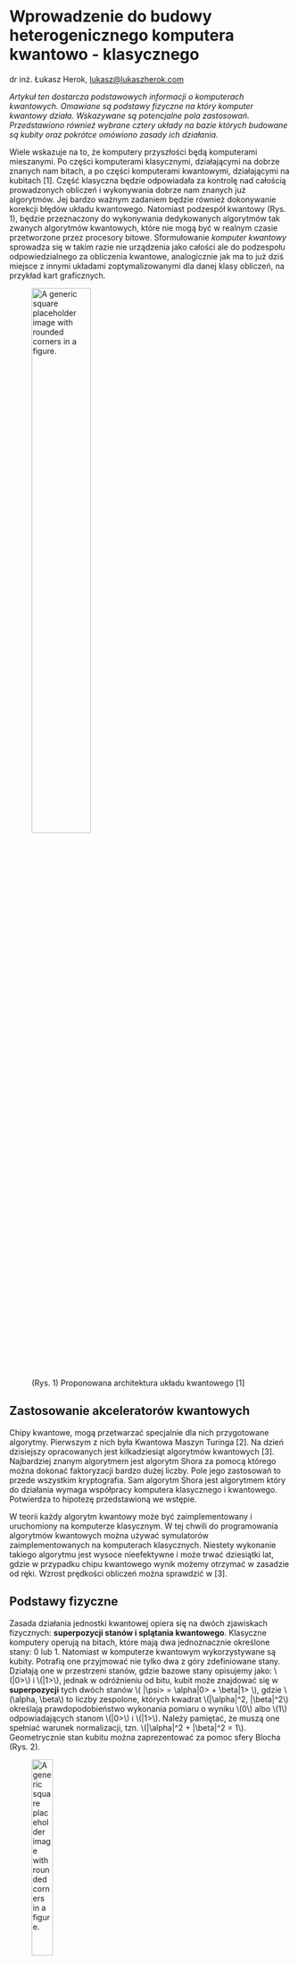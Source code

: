 # Wprowadzenie do budowy heterogenicznego komputera kwantowo - klasycznego
dr inż. Łukasz Herok, lukasz@lukaszherok.com


*Artykuł ten dostarcza podstawowych informacji o komputerach kwantowych. Omawiane są podstawy fizyczne na który komputer* *kwantowy* *działa. Wskazywane są potencjalne pola zastosowań. Przedstawiono również wybrane cztery układy na bazie których budowane są kubity oraz pokrótce omówiono zasady ich działania.*


Wiele wskazuje na to, że komputery przyszłości będą komputerami mieszanymi. Po części komputerami klasycznymi, działającymi na dobrze znanych nam bitach, a po części komputerami kwantowymi, działającymi na kubitach [1]. Część klasyczna będzie odpowiadała za kontrolę nad całością prowadzonych obliczeń i wykonywania dobrze nam znanych już algorytmów. Jej bardzo ważnym zadaniem będzie również dokonywanie korekcji błędów układu kwantowego. Natomiast podzespół kwantowy (Rys. 1), będzie przeznaczony do wykonywania dedykowanych algorytmów tak zwanych algorytmów kwantowych, które nie mogą być w realnym czasie przetworzone przez procesory bitowe. Sformułowanie *komputer kwantowy* sprowadza się w takim razie nie urządzenia jako całości ale do podzespołu odpowiedzialnego za obliczenia kwantowe, analogicznie jak ma to już dziś miejsce z innymi układami zoptymalizowanymi dla danej klasy obliczeń, na przykład kart graficznych.

<figure class="figure text-center">
  <img width="50%" src="/static/art/001/QC-stack-in3D-01.png" class="figure-img img-fluid rounded" alt="A generic square placeholder image with rounded corners in a figure.">
  <figcaption class="figure-caption text-center">(Rys. 1) Proponowana architektura układu kwantowego [1]</figcaption>
</figure>


## Zastosowanie akceleratorów kwantowych

Chipy kwantowe, mogą przetwarzać specjalnie dla nich przygotowane algorytmy. Pierwszym z nich była Kwantowa Maszyn Turinga [2]. Na dzień dzisiejszy opracowanych jest kilkadziesiąt algorytmów kwantowych [3]. Najbardziej znanym algorytmem jest algorytm Shora za pomocą którego można dokonać faktoryzacji bardzo dużej liczby. Pole jego zastosowań to przede wszystkim kryptografia. Sam algorytm Shora jest algorytmem który do działania wymaga współpracy komputera klasycznego i kwantowego. Potwierdza to hipotezę przedstawioną we wstępie.

W teorii każdy algorytm kwantowy może być zaimplementowany i uruchomiony na komputerze klasycznym. W tej chwili do programowania algorytmów kwantowych można używać symulatorów zaimplementowanych na komputerach klasycznych. Niestety wykonanie takiego algorytmu jest wysoce nieefektywne i może trwać dziesiątki lat, gdzie w przypadku chipu kwantowego wynik możemy otrzymać w zasadzie od ręki. Wzrost prędkości obliczeń można sprawdzić w [3].


## Podstawy fizyczne

Zasada działania jednostki kwantowej opiera się na dwóch zjawiskach fizycznych: **superpozycji stanów i splątania kwantowego**.  Klasyczne komputery operują na bitach, które mają dwa jednoznacznie określone stany: 0 lub 1. Natomiast w komputerze kwantowym wykorzystywane są kubity. Potrafią one przyjmować nie tylko dwa z góry zdefiniowane stany. Działają one w przestrzeni stanów, gdzie bazowe stany opisujemy jako: \\(|0>\\) i \\(|1>\\), jednak w odróżnieniu od bitu, kubit może znajdować się w **superpozycji** tych dwóch stanów \\( |\psi> = \alpha|0> + \beta|1> \\), gdzie \\(\alpha, \beta\\) to liczby zespolone, których kwadrat \\(|\alpha|^2, |\beta|^2\\) określają prawdopodobieństwo wykonania pomiaru o wyniku \\(0\\) albo \\(1\\) odpowiadających stanom \\(|0>\\) i \\(|1>\\). Należy pamiętać, że muszą one spełniać warunek normalizacji, tzn.  \\(|\alpha|^2 + |\beta|^2 = 1\\). Geometrycznie stan kubitu można zaprezentować za pomoc sfery Blocha (Rys. 2).

<figure class="figure text-center">
  <img width="30%" src="/static/art/001/bloch_sphere.png" class="figure-img img-fluid rounded " alt="A generic square placeholder image with rounded corners in a figure.">
  <figcaption class="figure-caption text-center">  (Rys. 2) Sfera Blocha. Na biegunach znajdują się stany bazowe, a na powierzchni kuli znajdują się pozostałe, czyste stany kwantowe.</figcaption>
</figure>



W komputerach klasycznych bity łączymy w bajty. Taki zestaw połączonych bitów potrafi w danej chwili przechowywać tylko jedną informację - jeden stan układ. Sprawa ma się inaczej gdy użyjemy kubitów. Wykorzystując zjawisko **splątania kwantowego,** łączymy je w większe układy. W przypadku takiego splątanego układu kubitowego dysponujemy stanem który jest faktycznie superpozycją wszystkich możliwych stanów tego układu. Na przykład \\(|\psi> = \alpha_0|0...00> + \alpha_1|0...01> + ... + \alpha_{{2^n}-1}|1...11>\\).
mieści w sobie informację nie o jednym stanie, ale \\(2^n - 1\\). Czyli na przykład układ dwukubitowy może znajdować się w superpozycji 4 stanów bazowych: \\(00, 01, 10 i 11\\). Należy pamiętać, że stan splątany nie może być zdekomponowany w oddzielne, pojedyncze stany kubitowe i zapisany jako iloczyn tensorowy stanów jedno-kubitowych.

Przykładowo stan  \\(\begin{bmatrix} \alpha\gamma \\ \alpha\delta \\ \beta\gamma \\ \beta\delta \end{bmatrix}\\) nie jest stanem splątanym, ponieważ można go zapisać jak iloczyn tensorowy  \\(|\psi> \otimes |\phi>\\)  dwóch wektorów:  \\(|\psi>= \begin{bmatrix} \alpha \\ \beta \end{bmatrix}\\)  i  \\(|\phi>= \begin{bmatrix} \gamma \\ \delta \end{bmatrix}\\) 
Natomiast stany: 
$$|\phi^+> = \frac{|11> + |00>}{\sqrt{2}}$$
$$|\phi^-> = \frac{|11> - |00>}{\sqrt{2}}$$
$$|\psi^+> = \frac{|01> + |10>}{\sqrt{2}}$$
$$|\psi^-> = \frac{|01> - |10>}{\sqrt{2}}$$

Są stanami splątanymi ponieważ nie można ich zapisać jako iloczyn tensorowy dwóch wektorów. Zaprezentowane wyżej stany są to stany Bella. W podanym zapisie w każdym ket na pierwszej pozycji występuję stan pierwszego kubitu, na drugim miejscu kubitu drugiego. Wszystkie z wyżej wymienionych par Bella wykorzystywane są w informatyce kwantowej, jednak najczęściej używany jest  \\(|\Phi^+>\\) , który można zapisać równoważnie, do podanej wcześniej notacji  \\(\begin{bmatrix} 1 \\ 0 \\ 0 \\ 1 \end{bmatrix}\\) .

Dzięki wykorzystaniu superpozycji stanów oraz splątania kwantowego możemy budować układy kubitowe w których przestrzeń stanów, szybko rośnie wraz z ilością dostępnych kubitów. Daje to możliwość wykonywania obliczeń o złożonościach niedostępnych dla komputerów klasycznych.

 

## Wymagania techniczne

Na dzień dzisiejszy wyzwaniem jest zbudowanie jednostek z coraz większej ilości splątanych ze sobą kubitów. Układ taki musi dawać możliwość ustawiania wartości i odczytu stanu pojedynczego kubitu z wykorzystaniem zestawu uniwersalnych bramek. Oczywiście musimy pamiętać o tym, że zgodnie z zasadami mechaniki kwantowej pomiar stanu powoduje złamanie funkcji falowej i zniszczenie superpozycji stanów, dlatego pomiarów nie można dokonywać w sposób bezpośredni, bo spowoduje to utratę informacji. Wpływ czynników zewnętrznych oraz oddziaływanie kubitów między sobą również jest powodem zniszczenia stanu kwantowego w układzie, czyli do **dekoherencji kwantowej**. Im dłuższy czas dekoherenecji układu tym lepiej, ponieważ jest to okno czasowe w ramach którego algorytm kwantowy musi zakończyć swoje działanie. Opisane powyżej kryteria, jakie powinien spełniać komputer kwantowy, zostały nakreślone przez DiVincezo w roku 2000 [4].



## Rodzaje kubitów

Akcelerator kwantowy, który faktycznie będzie potrafił potrafił wykonywać złożone operacje będzie musiał składać się z milionów kubitów. Dlatego z punktu widzenia skalowalności konieczne jest wybranie właściwego materiału czy też układu fizycznego oraz opanowanie technologii jego powtarzalnego wytwarzania.

Chip kwantowy może być zbudowany z różnych materiałów. Najbardziej znanymi na dzień dzisiejszy implementacjami są kubity:

- spinowe,
- NV center,
- nadprzewodzące,
- topologiczne.

Właściwościami termodynamicznymi, za pomocą których możemy badać przydatność materiałów pod kątem zastosowania jako kubity są: temperatura, pole elektryczne, pole magnetyczne.

**Kubity spinowe**
Ich działanie opiera się na możliwości kontroli i odczytu spinu wyizolowanego elektronu. Elektrony te są uwięzione w tak zwanych kropkach kwantowych. Taka pojedyncza kropka kwantowa tworzy pojedynczy kubit. Wyizolowanie elektronu polega na tym, że tworzymy studnię potencjału i na jej wejściu obniżamy poziom energii tak, aby możliwe było wskoczenie do niej tylko elektronu o spinie skierowanym w dół (ma niższą energię). Zasada Pauliego zapewnia, że w kropce kwantowej znajdzie się tylko jeden elektron. Odczyt końcowy działa na podobnej zasadzie. Odpowiednio sterujemy potencjałem na wyjściu, tak aby kropkę kwantową mógł opuścić tylko elektron o spinie skierowanym w górę. Tą metodę odczytu nosi nazwę *Elzerman readout*. Kubity spinowe muszą działać w niskich temperaturach, tak aby energia termiczna nie przewyższała energii elektrycznej, którą sterujemy kubitem. Sąsiadujące kropki czują swoją obecność przy zmianie ładunku. Z tego powodu aby móc je lepiej izolować konieczne są dodatkowe bramki wyrównujące potencjały pomiędzy nimi. Sterowanie kubitem realizowane jest poprzez wykorzystanie pól magnetycznych. Poddając kropkę kwantową zewnętrznemu, statycznemu polu magnetycznemu dochodzi do wydzielania się poziomów energetycznych (*Zeeman splitting*). Następnie do kontroli stanu kubitu wykorzystuje się zmienne pole magnetyczne o kierunku prostopadłym do zadanego wcześniej zewnętrznego pola magnetycznego (*oscylacje Rabi’ego*). W ten sposób implementowane są bramki jednokubtiowe. Zaletą kubitów spinowych jest ich długi czas konherencji oraz wysoka gęstość upakowania.

**Kubity** **Nitrogen-vacancy center****s**
Materiałem wykorzystanym do budowy tych kubitów jest diament i występujący w nim defekt punktowy. Bazują one na spinie jądra, a stowarzyszony z nim elektron daje dodatkowe możliwości przechowywania danych. Stan kubitu odczytywany jest za pomocą pomiaru emitowanej fali elektromagnetycznej. Różna długość fali związana jest ze spinem w dół i w górę. Splątanie dwóch kubitów odbywa się poprzez naświetlenie laserem pierszego i drugie centrum NV. Następuje emisja fotonu poprzez elektron w centrum NV. Pozwalamy emitowanym z nich fotonom interferować. Poprzez ich pomiar powodujemy splątanie dwóch centrów NV. Zaletami tego rodzaju kubitów jest to, że posiadają one długie czasy koherencji i mogą pracować w dużym zakresie temperatur, nawet w temperaturze 250 K. Są one obiecującymi kandydatami do zastosowań w internecie kwantowym.

**Kubity nadprzewodzące**
Nadprzewodnictwo jest to efekt kwantowy, który jest obserwowalny makroskopowo. Wydaje się więc ono naturalnym kierunkiem przy budowie komputerów kwantowych. Kubity nadprzewodzące są budowane jako elektrodynamiczne obwody nadprzewodzące, do opisu których nie używa się klasycznych pojęć prądu i napięcia, ale funkcji falowej jej amplitudy i fazy. Przykładem kubitu nadprzewodzącego jest *t**ransmon* (Rys. 3.). Zalicza się on do nadprzewodzących kubitów ładunkowych. Wykorzystane w nim złącza Josephsona pozwalają rozwarstwić harmoniczne spektrum energii, tak aby można było łatwo wyróżnić dwa stany: podstawowy i pierwszy wzbudzony. W transmonie odczytów dokonujemy poprzez złącza *readout resonators*. W zależności od stanu kubitu na wyjściach obserwujemy przesunięcie w częstotliwości rezonatora. Aby wyeliminować szum przy odczytach dokonuje się wielu odczytów i z histogramu odczytywana jako wartość wynikową ta która miała zarejestrowanych najwięcej zliczeń. Operacje kubitowe realizowane są z wykorzystaniem oscylacji Rabi’ego poprzez użycie zewnętrznego oscylujące pola elektrycznego. Rotacji w płaszczyźnie X-Y dokonujemy poprzez krótkie impulsy o poprawnej fazie, amplitudzie i długości. Parowanie qubit-qubit realizowane jest poprzez specjalną szynę rezonująca łączącą kubity. Aby utworzyć stan splątany konieczne jest użycie bramek dwukubitowych np. CNOT.

<figure class="figure text-center">
  <img style="width: 50%" src="/static/art/001/transmon.png" class="figure-img img-fluid rounded " alt="A generic square placeholder image with rounded corners in a figure.">
  <figcaption class="figure-caption text-center">  (Rys 3.) a). Diagram obwodu tworzącego transmon b) Uproszczony schemat prezentujący budowę transmonu [5].</figcaption>
</figure>


**Kubity topologiczne**
Bazują one na kwazicząsteczce nazywanej *fermionem* *Majoran**y*, która jest jednocześnie swoją antycząsteczką  \\(\gamma = \gamma^\dagger\\) . W wyniku połączenia się dwóch Majoranów możemy otrzymać elektron lub nie otrzymać elektronu. Nadprzewodniki są dobrym środowiskiem do wytwarzania cząstek Majorany, gdzie formowane są one poprzez dziurę i elektron. Operacje kwantowe na kubitach topologicznych wykonywane są poprzez przeplatanie. Kubity topologiczne są obiecującym kierunkiem badań, ponieważ są one mniej czułe na zaburzenia pochodzące z zewnątrz w porównaniu do innych rodzajów kubitów.


## Podsumowanie

Zbudowanie komputera, który będzie potrafił przetwarzać algorytmy kwantowe jest jednym z największych i najciekawszych wyzwań naukowo inżynieryjnych dzisiejszych czasów. W artykule przedstawiono fizyczne podstawy działania akceleratora kwantowego oraz wymieniono jego przykładowe implementacje. 


## Bibliografia
- [1] X.Fu, L.Riesebos, L.Lao, C.G.Almudever, F.Sebastiano, R. Versluis, E.Charbon, K.Bertels, “A Heterogeneous Quantum Computer Architecture”, QuTech, Delft University of Technology, the Netherlands
- [2] D. Deutsch, “Quantum theory, the church-turing principle and the universal quantum computer.” InProc. of the Royal Society of London A: Math., Physical and Engineering Sciences, 1985
- [3] J. Stephen. Quantum algorithm zoo. listDiVincenzo, David P. (2000-04-13). "The Physical Implementation of Quantum Computation". *Fortschritte der Physik*. **48** (9–11): 771–783. [arXiv](https://en.wikipedia.org/wiki/ArXiv):[quant-ph/0002077](https://arxiv.org/abs/quant-ph/0002077). [doi](https://en.wikipedia.org/wiki/Digital_object_identifier):[10.1002/1521-3978(200009)48:9/11<771::AID-PROP771>3.0.CO;2-E](https://doi.org/10.1002%2F1521-3978%28200009%2948%3A9%2F11%3C771%3A%3AAID-PROP771%3E3.0.CO%3B2-E). available at http://math.nist.gov/quantum/zoo, 2018
- [4] DiVincenzo, David P. (2000-04-13). "The Physical Implementation of Quantum Computation". *Fortschritte der Physik*. **48** (9–11): 771–783. [arXiv](https://en.wikipedia.org/wiki/ArXiv):[quant-ph/0002077](https://arxiv.org/abs/quant-ph/0002077). [doi](https://en.wikipedia.org/wiki/Digital_object_identifier):[10.1002/1521-3978(200009)48:9/11<771::AID-PROP771>3.0.CO;2-E](https://doi.org/10.1002%2F1521-3978%28200009%2948%3A9%2F11%3C771%3A%3AAID-PROP771%3E3.0.CO%3B2-E).
- [5] Jens Koch, 1 Terri M. Yu, 1 Jay Gambetta, 1 A. A. Houck, 1 D. I. Schuster, 1 J. Majer, 1 Alexandre Blais, 2 M. H. Devoret, S. M. Girvin, 1 and R. J. Schoelkopf 1, “Charge-insensitive qubit design derived from the Cooper pair box” , PHYSICAL REVIEW A 76






